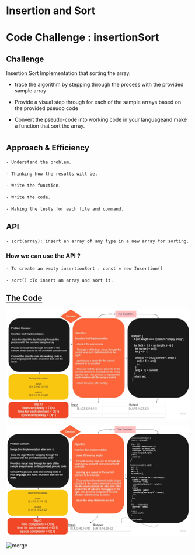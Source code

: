 # Insertion and Sort

# Code Challenge : insertionSort

## Challenge
<!-- Description of the challenge -->

Insertion Sort Implementation that sorting the array.

- trace the algorithm by stepping through the process with the provided sample array

- Provide a visual step through for each of the sample arrays based on the provided pseudo code

- Convert the pseudo-code into working code in your languageand make a function that sort the array.

#

## Approach & Efficiency
<!-- What approach did you take? Why? What is the Big O space/time for this approach? -->

    - Understand the problem.

    - Thinking how the results will be.

    - Write the function.

    - Write the code.

    - Making the tests for each file and command.

## API
<!-- Description of each method publicly available to your Linked List -->

    - sort(array): insert an array of any type in a new array for sorting.

### How we can use the API ?

    - To create an empty insertionSort : const = new Insertion()

    - sort() :To insert an array and sort it.

## [The Code](../insertationSort/)

![Sort](./assets/sort.jpg)

![merge](./assets/merge.jpg)

![merge](./assets/quickSort.jpg)
